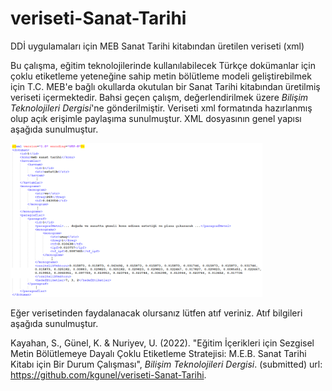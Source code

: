 # veriseti-Sanat-Tarihi
DDİ uygulamaları için MEB Sanat Tarihi kitabından  üretilen veriseti (xml)

Bu çalışma, eğitim teknolojilerinde kullanılabilecek Türkçe dokümanlar için çoklu etiketleme yeteneğine sahip metin bölütleme modeli geliştirebilmek için T.C. MEB'e bağlı okullarda okutulan bir Sanat Tarihi kitabından üretilmiş veriseti içermektedir. Bahsi geçen çalışm, değerlendirilmek üzere  <i>Bilişim Teknolojileri Dergisi</i>'ne gönderilmiştir. 
Veriseti xml formatında hazırlanmış olup açık erişimle paylaşıma sunulmuştur. XML dosyasının genel yapısı aşağıda sunulmuştur.

<img src="xml_yapisi.png" width="80%" />

Eğer verisetinden faydalanacak olursanız lütfen atıf veriniz. Atıf bilgileri aşağıda sunulmuştur. 

Kayahan, S., Günel, K. & Nuriyev, U. (2022). "Eğitim İçerikleri için Sezgisel Metin Bölütlemeye Dayalı Çoklu Etiketleme Stratejisi: M.E.B. Sanat Tarihi Kitabı için Bir Durum Çalışması", <i>Bilişim Teknolojileri Dergisi</i>. (submitted) url: https://github.com/kgunel/veriseti-Sanat-Tarihi.
